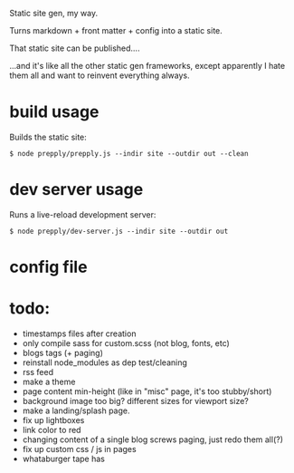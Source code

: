 Static site gen, my way.

Turns markdown + front matter + config into a static site.

That static site can be published....

...and it's like all the other static gen frameworks, except apparently I hate them all
and want to reinvent everything always.

# build usage

Builds the static site:

```
$ node prepply/prepply.js --indir site --outdir out --clean
```

# dev server usage

Runs a live-reload development server:

```
$ node prepply/dev-server.js --indir site --outdir out
```

# config file


# todo:

* timestamps files after creation
* only compile sass for custom.scss (not blog, fonts, etc)
* blogs tags (+ paging)
* reinstall node_modules as dep test/cleaning
* rss feed
* make a theme
* page content min-height (like in "misc" page, it's too stubby/short)
* background image too big?  different sizes for viewport size?
* make a landing/splash page.
* fix up lightboxes
* link color to red
* changing content of a single blog screws paging, just redo them all(?)
* fix up custom css / js in pages
* whataburger tape has <style> css in it
* training of marine - custom title with <br/> in it (needed)
* fix cowstick
* fix iquitsmoking
* directory listings
* redirects?
* p5glove could use some love -- around code blocks
* check for all busted links
* sometimes file change can crash devserver?
* build publication scriptery
* ...

# post-deploy

* verify content-type for rss/atom
* crawl for 404s
* verify feed(s) in feedly
